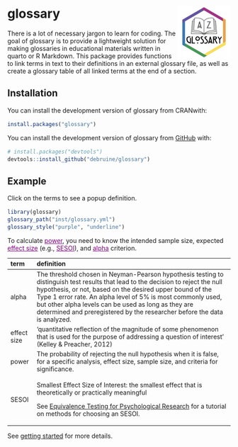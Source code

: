 
<!-- README.md is generated from README.Rmd. Please edit that file -->

# glossary <a href="https://debruine.github.io/glossary/"><img src="man/figures/logo.png" align="right" height="120" /></a>

<!-- badges: start -->
<!-- badges: end -->

There is a lot of necessary jargon to learn for coding. The goal of
glossary is to provide a lightweight solution for making glossaries in
educational materials written in quarto or R Markdown. This package
provides functions to link terms in text to their definitions in an
external glossary file, as well as create a glossary table of all linked
terms at the end of a section.

## Installation

You can install the development version of glossary from CRANwith:

``` r
install.packages("glossary")
```

You can install the development version of glossary from
[GitHub](https://github.com/) with:

``` r
# install.packages("devtools")
devtools::install_github("debruine/glossary")
```

## Example

Click on the terms to see a popup definition.

``` r
library(glossary) 
glossary_path("inst/glossary.yml")
glossary_style("purple", "underline")
```

<style>
a.glossary {
  color: purple;
  text-decoration: underline;
  cursor: help;
  position: relative;
}

/* only needed for popup = "click" */
/* popup-definition */
a.glossary .def {
  display: none;
  position: absolute;
  z-index: 1;
  width: 200px;
  bottom: 100%;
  left: 50%;
  margin-left: -100px;
  background-color: #333;
  color: white;
  padding: 5px;
  border-radius: 6px;
}
/* show on click */
a.glossary:active .def {
  display: inline-block;
}
/* triangle arrow */
a.glossary:active .def::after {
  content: ' ';
  position: absolute;
  top: 100%;
  left: 50%;
  margin-left: -5px;
  border-width: 5px;
  border-style: solid;
  border-color: #333 transparent transparent transparent;
}
</style>

To calculate <a class='glossary'>power<span class="def">The probability
of rejecting the null hypothesis when it is false, for a specific
analysis, effect size, sample size, and criteria for
significance.</span></a>, you need to know the intended sample size,
expected <a class='glossary'>effect size<span class="def">'quantitative
reflection of the magnitude of some phenomenon that is used for the
purpose of addressing a question of interest' (Kelley & Preacher,
2012)</span></a> (e.g., <a class='glossary'>SESOI<span
class="def">Smallest Effect Size of Interest: the smallest effect that
is theoretically or practically meaningful \| See Equivalence Testing
for Psychological Research for a tutorial on methods for choosing an
SESOI.</span></a>), and <a class='glossary'>alpha<span class="def">The
threshold chosen in Neyman-Pearson hypothesis testing to distinguish
test results that lead to the decision to reject the null hypothesis, or
not, based on the desired upper bound of the Type 1 error rate. An alpha
level of 5% is most commonly used, but other alpha levels can be used as
long as they are determined and preregistered by the researcher before
the data is analyzed.</span></a> criterion.

<table class="table" style="margin-left: auto; margin-right: auto;">
<thead>
<tr>
<th style="text-align:left;">
term
</th>
<th style="text-align:left;">
definition
</th>
</tr>
</thead>
<tbody>
<tr>
<td style="text-align:left;">
alpha
</td>
<td style="text-align:left;">
The threshold chosen in Neyman-Pearson hypothesis testing to distinguish
test results that lead to the decision to reject the null hypothesis, or
not, based on the desired upper bound of the Type 1 error rate. An alpha
level of 5% is most commonly used, but other alpha levels can be used as
long as they are determined and preregistered by the researcher before
the data is analyzed.
</td>
</tr>
<tr>
<td style="text-align:left;">
effect size
</td>
<td style="text-align:left;">
‘quantitative reflection of the magnitude of some phenomenon that is
used for the purpose of addressing a question of interest’ (Kelley &
Preacher, 2012)
</td>
</tr>
<tr>
<td style="text-align:left;">
power
</td>
<td style="text-align:left;">
The probability of rejecting the null hypothesis when it is false, for a
specific analysis, effect size, sample size, and criteria for
significance.
</td>
</tr>
<tr>
<td style="text-align:left;">
SESOI
</td>
<td style="text-align:left;">

Smallest Effect Size of Interest: the smallest effect that is
theoretically or practically meaningful

See [Equivalence Testing for Psychological
Research](https://doi.org/10.1177/2515245918770963) for a tutorial on
methods for choosing an SESOI.
</td>
</tr>
</tbody>
</table>

See [getting
started](https://debruine.github.io/glossary/articles/glossary.html) for
more details.
